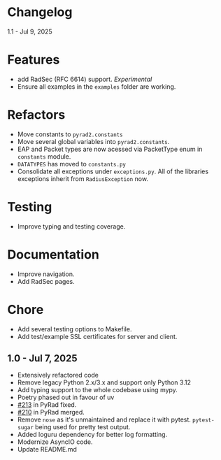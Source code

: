 Changelog
=========


1.1 - Jul 9, 2025

# Features

- add RadSec (RFC 6614) support. _Experimental_
- Ensure all examples in the `examples` folder are working.

# Refactors

- Move constants to `pyrad2.constants`
- Move several global variables into `pyrad2.constants`.
- EAP and Packet types are now acessed via PacketType enum in `constants` module. 
- `DATATYPES` has moved to `constants.py`
- Consolidate all exceptions under `exceptions.py`. All of the libraries exceptions inherit from `RadiusException` now.

# Testing

- Improve typing and testing coverage.


# Documentation

- Improve navigation.
- Add RadSec pages.

# Chore

- Add several testing options to Makefile.
- Add test/example SSL certificates for server and client.

1.0 - Jul 7, 2025
-------------------

- Extensively refactored code
- Remove legacy Python 2.x/3.x and support only Python 3.12
- Add typing support to the whole codebase using mypy.
- Poetry phased out in favour of uv
- [#213](https://github.com/pyradius/pyrad/pull/213) in PyRad fixed.
- [#210](https://github.com/pyradius/pyrad/pull/210) in PyRad merged.
- Remove `nose` as it's unmaintained and replace it with pytest. `pytest-sugar` being used for pretty test output.
- Added loguru dependency for better log formatting.
- Modernize AsyncIO code.
- Update README.md
